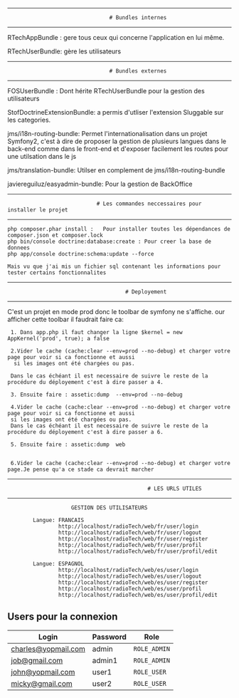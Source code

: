 ---------------------------------------------------------------------------------------------------------
                                    # Bundles internes
---------------------------------------------------------------------------------------------------------
RTechAppBundle : gere tous ceux qui concerne l'application en lui même.

RTechUserBundle: gère les utilisateurs


----------------------------------------------------------------------------------------------------------
                                    # Bundles externes
----------------------------------------------------------------------------------------------------------

FOSUserBundle : Dont hérite RTechUserBundle pour la gestion des utilisateurs

StofDoctrineExtensionBundle: a permis d'utliser  l'extension Sluggable sur les categories.

jms/i18n-routing-bundle: Permet l'internationalisation dans  un projet Symfony2, c'est à dire de proposer la gestion de 
                         plusieurs langues dans le back-end comme dans le front-end et d'exposer facilement les routes pour une utilsation
                         dans le js
                         
jms/translation-bundle: Utilser en complement de jms/i18n-routing-bundle

javiereguiluz/easyadmin-bundle: Pour la gestion de BackOffice
                         
---------------------------------------------------------------------------------------------------------------
                                # Les commandes neccessaires pour installer le projet
---------------------------------------------------------------------------------------------------------------

    php composer.phar install :   Pour installer toutes les dépendances de composer.json et composer.lock
    php bin/console doctrine:database:create : Pour creer la base de donnees
    php app/console doctrine:schema:update --force
    
    Mais vu que j'ai mis un fichier sql contenant les informations pour tester certains fonctionnalites
                                
 ------------------------------------------------------------------------------------------------------------
                                         # Deployement
--------------------------------------------------------------------------------------------------------------

C'est un projet en mode prod donc le toolbar de symfony ne s'affiche. our afficher cette toolbar il faudrait faire ca:

     1. Dans app.php il faut changer la ligne $kernel = new AppKernel('prod', true); a false
     
     2.Vider le cache (cache:clear --env=prod --no-debug) et charger votre page pour voir si ca fonctionne et aussi
      si les images ont été chargées ou pas.
      
     Dans le cas échéant il est necessaire de suivre le reste de la procédure du déployement c'est à dire passer a 4.

     3. Ensuite faire : assetic:dump  --env=prod --no-debug

     4.Vider le cache (cache:clear --env=prod --no-debug) et charger votre page pour voir si ca fonctionne et aussi
     si les images ont été chargées ou pas.
     Dans le cas échéant il est necessaire de suivre le reste de la procédure du déployement c'est à dire passer a 6.

     5. Ensuite faire : assetic:dump  web


     6.Vider le cache (cache:clear --env=prod --no-debug) et charger votre page.Je pense qu'a ce stade ca devrait marcher


-------------------------------------------------------------------------------------------------------------------------
                                                # LES URLS UTILES
---------------------------------------------------------------------------------------------------------------------
            
                        GESTION DES UTILISATEURS
                        
            Langue: FRANCAIS
                    http://localhost/radioTech/web/fr/user/login
                    http://localhost/radioTech/web/fr/user/logout
                    http://localhost/radioTech/web/fr/user/register
                    http://localhost/radioTech/web/fr/user/profil
                    http://localhost/radioTech/web/fr/user/profil/edit
            
            Langue: ESPAGNOL
                    http://localhost/radioTech/web/es/user/login
                    http://localhost/radioTech/web/es/user/logout
                    http://localhost/radioTech/web/es/user/register
                    http://localhost/radioTech/web/es/user/profil
                    http://localhost/radioTech/web/es/user/profil/edit
            
## Users pour la connexion

Login                  |     Password          |          Role
----------------       |---------------------  |----------------------------------------------
charles@yopmail.com    |        admin          |         `ROLE_ADMIN`
job@gmail.com          |        admin1         |         `ROLE_ADMIN`
john@yopmail.com       |        user1          |         `ROLE_USER`
micky@gmail.com        |        user2          |         `ROLE_USER`


